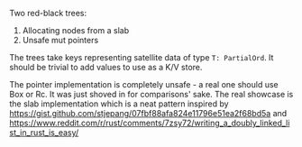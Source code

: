 Two red-black trees:

1. Allocating nodes from a slab
2. Unsafe mut pointers

The trees take keys representing satellite data of type `T: PartialOrd`. It should be trivial to add values to use as a K/V store.

The pointer implementation is completely unsafe - a real one should use Box or Rc. It was just shoved in for comparisons' sake. The real showcase is the slab implementation which is a neat pattern inspired by https://gist.github.com/stjepang/07fbf88afa824e11796e51ea2f68bd5a and https://www.reddit.com/r/rust/comments/7zsy72/writing_a_doubly_linked_list_in_rust_is_easy/
